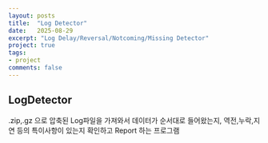 ```yaml
---
layout: posts
title:  "Log Detector"
date:   2025-08-29
excerpt: "Log Delay/Reversal/Notcoming/Missing Detector"
project: true
tags:
- project
comments: false
---
```


## LogDetector

.zip,.gz 으로 압축된 Log파일을 가져와서 데이터가 순서대로 들어왔는지, 역전,누락,지연 등의 특이사항이 있는지 확인하고 Report 하는 프로그램